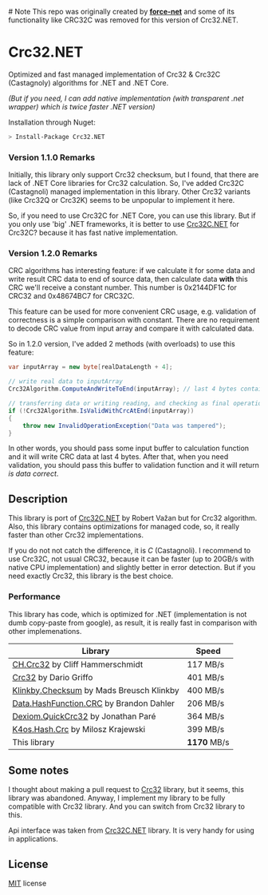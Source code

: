 ﻿﻿# Note
This repo was originally created by [**force-net**](https://github.com/force-net/Crc32.NET) and some of its functionality like CRC32C was removed for this version of Crc32.NET.
# Crc32.NET

Optimized and fast managed implementation of Crc32 & Crc32C (Castagnoly) algorithms for .NET and .NET Core. 

*(But if you need, I can add native implementation (with transparent .net wrapper) which is twice faster .NET version)*

Installation through Nuget:

````bash
> Install-Package Crc32.NET
````

### Version 1.1.0 Remarks

Initially, this library only support Crc32 checksum, but I found, that there are lack of .NET Core libraries for Crc32 calculation. So, I've added Crc32C (Castagnoli) managed implementation in this library. Other Crc32 variants (like Crc32Q or Crc32K) seems to be unpopular to implement it here.

So, if you need to use Crc32C for .NET Core, you can use this library. But if you only use 'big' .NET frameworks, it is better to use [Crc32C.NET](https://crc32c.angeloflogic.com/) for Crc32C? because it has fast native implementation. 

### Version 1.2.0 Remarks

CRC algorithms has interesting feature: if we calculate it for some data and write result CRC data to end of source data, then calculate data **with** this CRC we'll receive a constant number.
This number is 0x2144DF1C for CRC32 and 0x48674BC7 for CRC32C.

This feature can be used for more convenient CRC usage, e.g. validation of correctness is a simple comparison with constant. There are no requirement to decode CRC value from input array and compare it with calculated data.

So in 1.2.0 version, I've added 2 methods (with overloads) to use this feature:

````csharp
var inputArray = new byte[realDataLength + 4];

// write real data to inputArray
Crc32Algorithm.ComputeAndWriteToEnd(inputArray); // last 4 bytes contains CRC

// transferring data or writing reading, and checking as final operation
if (!Crc32Algorithm.IsValidWithCrcAtEnd(inputArray))
{
    throw new InvalidOperationException("Data was tampered");
}

````

In other words, you should pass some input buffer to calculation function and it will write CRC data at last 4 bytes. After that, when you need validation, you should pass this buffer to validation function and it will return _is data correct_.
 

## Description

This library is port of [Crc32C.NET](https://crc32c.angeloflogic.com/) by Robert Važan but for Crc32 algorithm. Also, this library contains optimizations for managed code, so, it really faster than other Crc32 implementations. 

If you do not not catch the difference, it is *C* (Castagnoli). I recommend to use Crc32C, not usual CRC32, because it can be faster (up to 20GB/s with native CPU implementation) and slightly better in error detection. But if you need exactly Crc32, this library is the best choice.

### Performance

This library has code, which is optimized for .NET (implementation is not dumb copy-paste from google), as result, it is really fast in comparison with other implemenations. 

Library | Speed
--------|-------
[CH.Crc32](https://github.com/tanglebones/ch-crc32) by Cliff Hammerschmidt | 117 MB/s
[Crc32](https://github.com/dariogriffo/Crc32) by Dario Griffo | 401 MB/s
[Klinkby.Checksum](https://github.com/klinkby/klinkby.checksum) by Mads Breusch Klinkby | 400 MB/s
[Data.HashFunction.CRC](https://github.com/brandondahler/Data.HashFunction/) by Brandon Dahler | 206 MB/s
[Dexiom.QuickCrc32](https://github.com/Dexiom/Dexiom.QuickCrc32/) by Jonathan Paré | 364 MB/s
[K4os.Hash.Crc](https://github.com/MiloszKrajewski/K4os.Hash.Crc) by Milosz Krajewski  | 399 MB/s
This library | **1170** MB/s

## Some notes

I thought about making a pull request to [Crc32](https://github.com/dariogriffo/Crc32) library, but it seems, this library was abandoned. Anyway, I implement my library to be fully compatible with Crc32 library. And you can switch from Crc32 library to this.

Api interface was taken from [Crc32C.NET](https://crc32c.angeloflogic.com/) library. It is very handy for using in applications.

## License

[MIT](https://github.com/force-net/Crc32.NET/blob/develop/LICENSE) license
